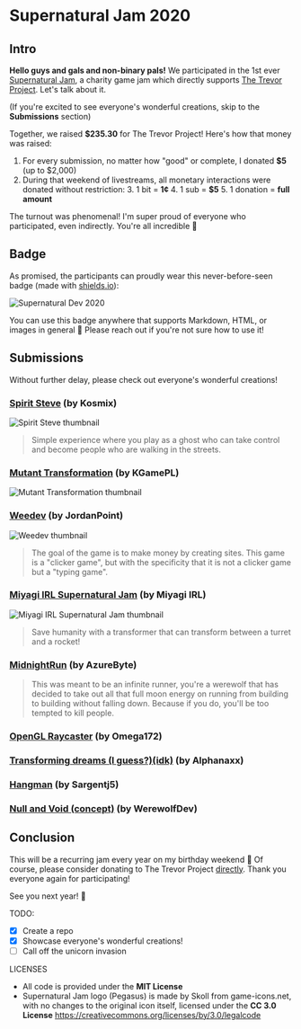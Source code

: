 # Supernatural Jam 2020

## Intro

**Hello guys and gals and non-binary pals!** We participated in the 1st ever [Supernatural Jam](https://itch.io/jam/supernatural-jam), a charity game jam which directly supports [The Trevor Project](https://www.thetrevorproject.org/about/). Let's talk about it.

(If you're excited to see everyone's wonderful creations, skip to the **Submissions** section)

Together, we raised **$235.30** for The Trevor Project! Here's how that money was raised:
1. For every submission, no matter how "good" or complete, I donated **$5** (up to $2,000)
2. During that weekend of livestreams, all monetary interactions were donated without restriction:
	3. 1 bit = **1¢**
	4. 1 sub = **$5**
	5. 1 donation = **full amount**

The turnout was phenomenal! I'm super proud of everyone who participated, even indirectly. You're all incredible 💜

## Badge

As promised, the participants can proudly wear this never-before-seen badge (made with [shields.io](https://shields.io/)):

![Supernatural Dev 2020](https://img.shields.io/badge/Supernatural%20Dev-2020-yellow?style=for-the-badge&color=f1c410)

You can use this badge anywhere that supports Markdown, HTML, or images in general 🙂 Please reach out if you're not sure how to use it!

## Submissions

Without further delay, please check out everyone's wonderful creations!

### [Spirit Steve](https://kosmix.itch.io/spirit-steve) (by Kosmix)
![Spirit Steve thumbnail](https://img.itch.zone/aW1nLzQwNzIyNTYucG5n/original/ZScZoa.png)

> Simple experience where you play as a ghost who can take control and become people who are walking in the streets.

### [Mutant Transformation](https://kgamepl.itch.io/mutant-transformation) (by KGamePL)
![Mutant Transformation thumbnail](https://img.itch.zone/aW1hZ2UvNzMxODY1LzQwNjk2MzgucG5n/original/YZiXSd.png)

### [Weedev](https://jordanpoint.itch.io/weedev) (by JordanPoint)
![Weedev thumbnail](https://i.imgur.com/ZeFnBJE.gif)

> The goal of the game is to make money by creating sites. This game is a "clicker game", but with the specificity that it is not a clicker game but a "typing game".

### [Miyagi IRL Supernatural Jam](https://miyagi-irl.itch.io/miyagi-irl-supernatural-jam) (by Miyagi IRL)

![Miyagi IRL Supernatural Jam thumbnail](https://img.itch.zone/aW1nLzQwNjYxNzMucG5n/315x250%23c/9OEFx0.png)

> Save humanity with a transformer that can transform between a turret and a rocket!

### [MidnightRun](https://azurebyte.itch.io/midnightrun) (by AzureByte)

> This was meant to be an infinite runner, you're a werewolf that has decided to take out all that full moon energy on running from building to building without falling down. Because if you do, you'll be too tempted to kill people.

### [OpenGL Raycaster](https://omega172.itch.io/open-gl-raycaster) (by Omega172)

### [Transforming dreams (I guess?)(idk)](https://alphanaxx.itch.io/transforming-dreams) (by Alphanaxx)

### [Hangman](https://repl.it/repls/OutlandishRoastedMethod#main.py) (by Sargentj5)

### [Null and Void (concept)](https://devwerewolf.itch.io/null-and-void-sjam) (by WerewolfDev)

## Conclusion

This will be a recurring jam every year on my birthday weekend 🎉 Of course, please consider donating to The Trevor Project [directly](https://give.thetrevorproject.org/give/63307/#!/donation/checkout?c_src=pride2020&c_src2=headerdonatebutton). Thank you everyone again for participating!

See you next year! 🦄

TODO:
- [x] Create a repo
- [x] Showcase everyone's wonderful creations!
- [ ] Call off the unicorn invasion

LICENSES
- All code is provided under the **MIT License**
- Supernatural Jam logo (Pegasus) is made by Skoll from game-icons.net, with no changes to the original icon itself, licensed under the **CC 3.0 License** https://creativecommons.org/licenses/by/3.0/legalcode
